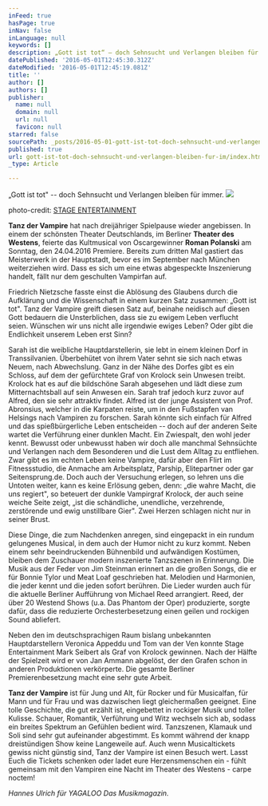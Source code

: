 ```yaml
---
inFeed: true
hasPage: true
inNav: false
inLanguage: null
keywords: []
description: „Gott ist tot“ – doch Sehnsucht und Verlangen bleiben für immer.
datePublished: '2016-05-01T12:45:30.312Z'
dateModified: '2016-05-01T12:45:19.081Z'
title: ''
author: []
authors: []
publisher:
  name: null
  domain: null
  url: null
  favicon: null
starred: false
sourcePath: _posts/2016-05-01-gott-ist-tot-doch-sehnsucht-und-verlangen-bleiben-fur-im.md
published: true
url: gott-ist-tot-doch-sehnsucht-und-verlangen-bleiben-fur-im/index.html
_type: Article

---
```

„Gott ist tot" -- doch Sehnsucht und Verlangen bleiben für immer.
![](https://the-grid-user-content.s3-us-west-2.amazonaws.com/0d4b280a-af54-4a5a-9cc4-e63c14a4758b.jpg)

photo-credit: [STAGE ENTERTAINMENT ][0]

**Tanz der Vampire** hat nach dreijähriger Spielpause wieder angebissen. In einem der schönsten Theater Deutschlands, im Berliner **Theater des Westens**, feierte das Kultmusical von Oscargewinner **Roman Polanski** am Sonntag, den 24.04.2016 Premiere. Bereits zum dritten Mal gastiert das Meisterwerk in der Hauptstadt, bevor es im September nach München weiterziehen wird. Dass es sich um eine etwas abgespeckte Inszenierung handelt, fällt nur dem geschulten Vampirfan auf.

Friedrich Nietzsche fasste einst die Ablösung des Glaubens durch die Aufklärung und die Wissenschaft in einem kurzen Satz zusammen: „Gott ist tot". Tanz der Vampire greift diesen Satz auf, beinahe neidisch auf diesen Gott bedauern die Unsterblichen, dass sie zu ewigem Leben verflucht seien. Wünschen wir uns nicht alle irgendwie ewiges Leben? Oder gibt die Endlichkeit unserem Leben erst Sinn?

Sarah ist die weibliche Hauptdarstellerin, sie lebt in einem kleinen Dorf in Transsilvanien. Überbehütet von ihrem Vater sehnt sie sich nach etwas Neuem, nach Abwechslung. Ganz in der Nähe des Dorfes gibt es ein Schloss, auf dem der gefürchtete Graf von Krolock sein Unwesen treibt. Krolock hat es auf die bildschöne Sarah abgesehen und lädt diese zum Mitternachtsball auf sein Anwesen ein. Sarah traf jedoch kurz zuvor auf Alfred, den sie sehr attraktiv findet. Alfred ist der junge Assistent von Prof. Abronsius, welcher in die Karpaten reiste, um in den Fußstapfen van Helsings nach Vampiren zu forschen. Sarah könnte sich einfach für Alfred und das spießbürgerliche Leben entscheiden -- doch auf der anderen Seite wartet die Verführung einer dunklen Macht. Ein Zwiespalt, den wohl jeder kennt. Bewusst oder unbewusst haben wir doch alle manchmal Sehnsüchte und Verlangen nach dem Besonderen und die Lust dem Alltag zu entfliehen. Zwar gibt es im echten Leben keine Vampire, dafür aber den Flirt im Fitnessstudio, die Anmache am Arbeitsplatz, Parship, Elitepartner oder gar Seitensprung.de. Doch auch der Versuchung erlegen, so lehren uns die Untoten weiter, kann es keine Erlösung geben, denn: „die wahre Macht, die uns regiert", so beteuert der dunkle Vampirgraf Krolock, der auch seine weiche Seite zeigt, „ist die schändliche, unendliche, verzehrende, zerstörende und ewig unstillbare Gier". Zwei Herzen schlagen nicht nur in seiner Brust.

Diese Dinge, die zum Nachdenken anregen, sind eingepackt in ein rundum gelungenes Musical, in dem auch der Humor nicht zu kurz kommt. Neben einem sehr beeindruckenden Bühnenbild und aufwändigen Kostümen, bleiben dem Zuschauer modern inszenierte Tanzszenen in Erinnerung. Die Musik aus der Feder von Jim Steinman erinnert an die großen Songs, die er für Bonnie Tylor und Meat Loaf geschrieben hat. Melodien und Harmonien, die jeder kennt und die jeden sofort berühren. Die Lieder wurden auch für die aktuelle Berliner Aufführung von Michael Reed arrangiert. Reed, der über 20 Westend Shows (u.a. Das Phantom der Oper) produzierte, sorgte dafür, dass die reduzierte Orchesterbesetzung einen geilen und rockigen Sound abliefert.

Neben den im deutschsprachigen Raum bislang unbekannten Hauptdarstellern Veronica Appeddu und Tom van der Ven konnte Stage Entertainment Mark Seibert als Graf von Krolock gewinnen. Nach der Hälfte der Spielzeit wird er von Jan Ammann abgelöst, der den Grafen schon in anderen Produktionen verkörperte. Die gesamte Berliner Premierenbesetzung macht eine sehr gute Arbeit.

**Tanz der Vampire** ist für Jung und Alt, für Rocker und für Musicalfan, für Mann und für Frau und was dazwischen liegt gleichermaßen geeignet. Eine tolle Geschichte, die gut erzählt ist, eingebettet in rockiger Musik und toller Kulisse. Schauer, Romantik, Verführung und Witz wechseln sich ab, sodass ein breites Spektrum an Gefühlen bedient wird. Tanzszenen, Klamauk und Soli sind sehr gut aufeinander abgestimmt. Es kommt während der knapp dreistündigen Show keine Langeweile auf. Auch wenn Musicaltickets gewiss nicht günstig sind, Tanz der Vampire ist einen Besuch wert. Lasst Euch die Tickets schenken oder ladet eure Herzensmenschen ein - fühlt gemeinsam mit den Vampiren eine Nacht im Theater des Westens - carpe noctem! 

_Hannes Ulrich für YAGALOO Das Musikmagazin._

[0]: http://www.stage-entertainment.de/